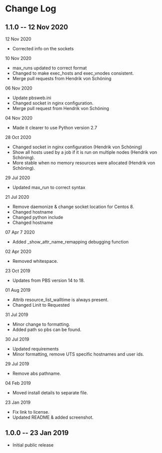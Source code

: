 # Change Log

## 1.1.0 -- 12 Nov 2020

12 Nov 2020

 - Corrected info on the sockets

10 Nov 2020

 - max_runs updated to correct format
 - Changed to make exec_hosts and exec_vnodes consistent.
 - Merge pull requests from Hendrik von Schöning

06 Nov 2020

 - Update pbsweb.ini
 - Changed socket in nginx configuration. 
 - Merge pull request from Hendrik von Schöning

04 Nov 2020

 - Made it clearer to use Python version 2.7

28 Oct 2020

 - Changed socket in nginx configuration (Hendrik von Schöning)
 - Show all hosts used by a job if it is run on multiple nodes (Hendrik von Schöning).
 - More stable when no memory resources were allocated (Hendrik von Schöning).
    
29 Jul 2020
 
 - Updated max_run to correct syntax

21 Jul 2020

 - Remove daemonize & change socket location for Centos 8.
 - Changed hostname
 - Changed python include
 - Changed hostname

07 Apr 7 2020

 - Added _show_attr_name_remapping debugging function

02 Apr 2020

 - Removed whitespace.

23 Oct 2019

 - Updates from PBS version 14 to 18.

01 Aug 2019
 
 - Attrib resource_list_walltime is always present.
 - Changed Linit to Requested

31 Jul 2019

 - Minor change to formatting.
 - Added path so pbs can be found.

30 Jul 2019

 - Updated requirements
 - Minor formatting, remove UTS specific hostnames and user ids.

29 Jul 2019

 - Remove abs pathname.

04 Feb 2019

 - Moved install details to separate file.

23 Jan 2019

 - Fix link to license.
 - Updated README & added screenshot.

## 1.0.0 -- 23 Jan 2019

 - Initial public release 

